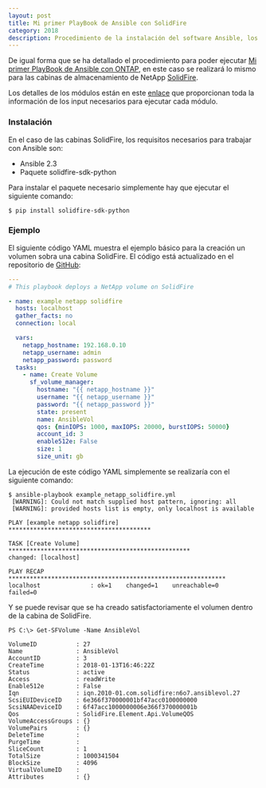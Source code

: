 ```yaml
---
layout: post
title: Mi primer PlayBook de Ansible con SolidFire
category: 2018
description: Procedimiento de la instalación del software Ansible, los requisitos para la integración con las cabinas de almacenamiento de SolidFire, y un ejemplo básico de la ejecución de un PlayBook.
---
```


De igual forma que se ha detallado el procedimiento para poder ejecutar [Mi primer PlayBook de Ansible con ONTAP]({{site.baseurl}}/2017/12/17/Mi-primer-playbook-de-ansible-con-ontap.html), en este caso se realizará lo mismo para las cabinas de almacenamiento de NetApp [SolidFire](https://www.netapp.com/us/products/storage-systems/all-flash-array/solidfire-web-scale.aspx).

Los detalles de los módulos están en este [enlace](http://docs.ansible.com/ansible/latest/list_of_storage_modules.html#netapp) que proporcionan toda la información de los input necesarios para ejecutar cada módulo.

### Instalación

En el caso de las cabinas SolidFire, los requisitos necesarios para trabajar con Ansible son:
- Ansible 2.3
- Paquete solidfire-sdk-python

Para instalar el paquete necesario simplemente hay que ejecutar el siguiente comando:

```shell
$ pip install solidfire-sdk-python
```

### Ejemplo

El siguiente código YAML muestra el ejemplo básico para la creación un volumen sobra una cabina SolidFire. El código está actualizado en el repositorio de [GitHub](https://github.com/pablogarciaarevalo/ansible_playbooks/blob/master/example_netapp_solidfire.yml):


```yaml
---
# This playbook deploys a NetApp volume on SolidFire

- name: example netapp solidfire
  hosts: localhost
  gather_facts: no
  connection: local

  vars:
    netapp_hostname: 192.168.0.10
    netapp_username: admin
    netapp_password: password
  tasks:  
    - name: Create Volume
      sf_volume_manager:
        hostname: "{{ netapp_hostname }}"
        username: "{{ netapp_username }}"
        password: "{{ netapp_password }}"
        state: present
        name: AnsibleVol
        qos: {minIOPS: 1000, maxIOPS: 20000, burstIOPS: 50000}
        account_id: 3
        enable512e: False
        size: 1
        size_unit: gb

```

La ejecución de este código YAML simplemente se realizaría con el siguiente comando:

```shell
$ ansible-playbook example_netapp_solidfire.yml
 [WARNING]: Could not match supplied host pattern, ignoring: all
 [WARNING]: provided hosts list is empty, only localhost is available

PLAY [example netapp solidfire] ****************************************

TASK [Create Volume] ***************************************************
changed: [localhost]

PLAY RECAP *************************************************************
localhost              : ok=1    changed=1    unreachable=0    failed=0
```

Y se puede revisar que se ha creado satisfactoriamente el volumen dentro de la cabina de SolidFire.

```posh
PS C:\> Get-SFVolume -Name AnsibleVol

VolumeID           : 27
Name               : AnsibleVol
AccountID          : 3
CreateTime         : 2018-01-13T16:46:22Z
Status             : active
Access             : readWrite
Enable512e         : False
Iqn                : iqn.2010-01.com.solidfire:n6o7.ansiblevol.27
ScsiEUIDeviceID    : 6e366f370000001bf47acc0100000000
ScsiNAADeviceID    : 6f47acc1000000006e366f370000001b
Qos                : SolidFire.Element.Api.VolumeQOS
VolumeAccessGroups : {}
VolumePairs        : {}
DeleteTime         :
PurgeTime          :
SliceCount         : 1
TotalSize          : 1000341504
BlockSize          : 4096
VirtualVolumeID    :
Attributes         : {}

```


